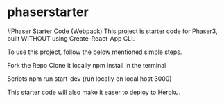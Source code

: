 # phaserstarter
#Phaser Starter Code (Webpack)
This project is starter code for Phaser3, built WITHOUT using Create-React-App CLI.

To use this project, follow the below mentioned simple steps.

Fork the Repo
Clone it locally
npm install in the terminal

Scripts
npm run start-dev (run locally on local host 3000)

This starter code will also make it easer to deploy to Heroku.

